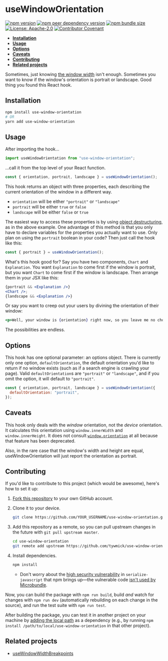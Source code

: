 # useWindowOrientation

[![npm version](https://img.shields.io/npm/v/use-window-orientation)](https://www.npmjs.com/package/use-window-orientation "View this package on npm")
[![npm peer dependency version](https://img.shields.io/npm/dependency-version/use-window-orientation/peer/react)](https://www.npmjs.com/package/use-window-orientation "View this package on npm")
[![npm bundle size](https://img.shields.io/bundlephobia/minzip/use-window-orientation)](https://bundlephobia.com/result?p=use-window-orientation "View this package on BundlePhobia")
[![License: Apache-2.0](https://img.shields.io/npm/l/use-window-orientation)](/LICENSE)
[![Contributor Covenant](https://img.shields.io/badge/Contributor%20Covenant-v2.0-ff69b4.svg)](/CODE_OF_CONDUCT.md)

- **[Installation](#installation)**
- **[Usage](#usage)**
- **[Options](#options)**
- **[Caveats](#caveats)**
- **[Contributing](#contributing)**
- **[Related projects](#related-projects)**

Sometimes, just knowing [the window width](https://github.com/tywmick/use-window-width-breakpoints) isn't enough. Sometimes you want to know if the window's orientation is portrait or landscape. Good thing you found this React hook.

<h2 id="installation">Installation</h2>

```sh
npm install use-window-orientation
# OR
yarn add use-window-orientation
```

<h2 id="usage">Usage</h2>

After importing the hook...

```js
import useWindowOrientation from "use-window-orientation";
```

...call it from the top level of your React function.

```js
const { orientation, portrait, landscape } = useWindowOrientation();
```

This hook returns an object with three properties, each describing the current orientation of the window in a different way.

- `orientation` will be either `"portrait"` or `"landscape"`
- `portrait` will be either `true` or `false`
- `landscape` will be either `false` or `true`

The easiest way to access these properties is by using [object destructuring](https://developer.mozilla.org/en-US/docs/Web/JavaScript/Reference/Operators/Destructuring_assignment), as in the above example. One advantage of this method is that you only have to declare variables for the properties you actually want to use. Only plan on using the `portrait` boolean in your code? Then just call the hook like this:

```js
const { portrait } = useWindowOrientation();
```

What's this hook good for? Say you have two components, `Chart` and `Explanation`. You want `Explanation` to come first if the window is portrait, but you want `Chart` to come first if the window is landscape. Then arrange them in your JSX like this:

```jsx
{portrait && <Explanation />}
<Chart />;
{landscape && <Explanation />}
```

Or say you want to creep out your users by divining the orientation of their window:

```jsx
<p>Well, your window is {orientation} right now, so you leave me no choice.</p>
```

The possibilities are endless.

<h2 id="options">Options</h2>

This hook has one optional parameter: an options object. There is currently only one option, `defaultOrientation`, the default orientation you'd like to return if no window exists (such as if a search engine is crawling your page). Valid `defaultOrientation`s are `"portrait"` or `"landscape"`, and if you omit the option, it will default to `"portrait"`.

```js
const { orientation, portrait, landscape } = useWindowOrientation({
  defaultOrientation: "portrait",
});
```

<h2 id="caveats">Caveats</h2>

This hook only deals with the _window_ orientation, not the _device_ orientation. It calculates this orientation using `window.innerWidth` and `window.innerHeight`. It does not consult [`window.orientation`](https://developer.mozilla.org/en-US/docs/Web/API/Window/orientation) at all because that feature has been deprecated.

Also, in the rare case that the window's width and height are equal, useWindowOrientation will just report the orientation as portrait.

<h2 id="contributing">Contributing</h2>

If you'd like to contribute to this project (which would be awesome), here's how to set it up:

1. [Fork this repository](https://docs.github.com/en/github/getting-started-with-github/fork-a-repo) to your own GitHub account.

2. Clone it to your device.

   ```sh
   git clone https://github.com/YOUR_USERNAME/use-window-orientation.git
   ```

3. Add this repository as a remote, so you can pull upstream changes in the future with `git pull upstream master`.

   ```sh
   cd use-window-orientation
   git remote add upstream https://github.com/tywmick/use-window-orientation.git
   ```

4. Install dependencies.

   ```sh
   npm install
   ```

   - Don't worry about the [high security vulnerability](https://github.com/developit/microbundle/issues/695) in `serialize-javascript` that npm brings up—the vulnerable code [isn't used by Microbundle](https://github.com/developit/microbundle/issues/695#issuecomment-672773094).

Now, you can build the package with `npm run build`, build _and_ watch for changes with `npm run dev` (automatically rebuilding on each change in the source), and run the test suite with `npm run test`.

After building the package, you can test it in another project on your machine by [adding the local path](https://docs.npmjs.com/files/package.json#local-paths) as a dependency (e.g., by running `npm install /path/to/local/use-window-orientation` in that other project).

<h2 id="related-projects">Related projects</h2>

- [useWindowWidthBreakpoints](https://github.com/tywmick/use-window-width-breakpoints)
